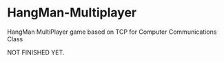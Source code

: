 # HangMan-Multiplayer
HangMan MultiPlayer game based on TCP for Computer Communications Class

NOT FINISHED YET.
